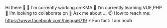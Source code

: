 Hi there 👋
🔭 I’m currently working on KMA
🌱 I’m currently learning VUE,PHP
👯 I’m looking to collaborate on 
💬 Ask me about ...
📫 How to reach me: https://www.facebook.com/hiepga6719
⚡ Fun fact: I am noob
